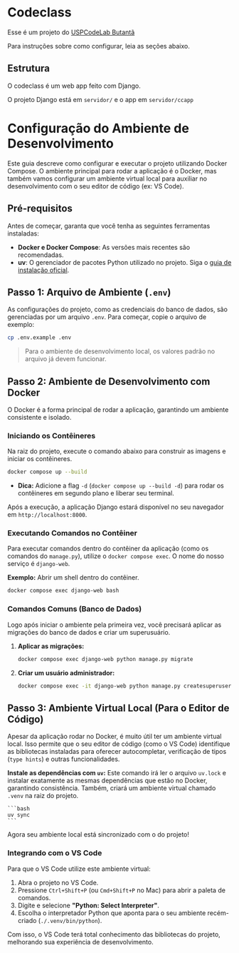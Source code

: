 # Codeclass

Esse é um projeto do [USPCodeLab Butantã](https://codelab.ime.usp.br/)

Para instruções sobre como configurar, leia as seções abaixo.

## Estrutura

O codeclass é um web app feito com Django.

O projeto Django está em `servidor/` e o app em `servidor/ccapp`

# Configuração do Ambiente de Desenvolvimento

Este guia descreve como configurar e executar o projeto utilizando Docker Compose. O ambiente principal para rodar a aplicação é o Docker, mas também vamos configurar um ambiente virtual local para auxiliar no desenvolvimento com o seu editor de código (ex: VS Code).

## Pré-requisitos

Antes de começar, garanta que você tenha as seguintes ferramentas instaladas:

  * **Docker e Docker Compose**: As versões mais recentes são recomendadas.
  * **uv**: O gerenciador de pacotes Python utilizado no projeto. Siga o [guia de instalação oficial](https://github.com/astral-sh/uv).

## Passo 1: Arquivo de Ambiente (`.env`)

As configurações do projeto, como as credenciais do banco de dados, são gerenciadas por um arquivo `.env`. Para começar, copie o arquivo de exemplo:

```bash
cp .env.example .env
```

> Para o ambiente de desenvolvimento local, os valores padrão no arquivo já devem funcionar.

## Passo 2: Ambiente de Desenvolvimento com Docker

O Docker é a forma principal de rodar a aplicação, garantindo um ambiente consistente e isolado.

### Iniciando os Contêineres

Na raiz do projeto, execute o comando abaixo para construir as imagens e iniciar os contêineres.

```bash
docker compose up --build
```

  * **Dica:** Adicione a flag `-d` (`docker compose up --build -d`) para rodar os contêineres em segundo plano e liberar seu terminal.

Após a execução, a aplicação Django estará disponível no seu navegador em `http://localhost:8000`.

### Executando Comandos no Contêiner

Para executar comandos dentro do contêiner da aplicação (como os comandos do `manage.py`), utilize o `docker compose exec`. O nome do nosso serviço é `django-web`.

**Exemplo:** Abrir um shell dentro do contêiner.

```bash
docker compose exec django-web bash
```

### Comandos Comuns (Banco de Dados)

Logo após iniciar o ambiente pela primeira vez, você precisará aplicar as migrações do banco de dados e criar um superusuário.

1.  **Aplicar as migrações:**

    ```bash
    docker compose exec django-web python manage.py migrate
    ```

2.  **Criar um usuário administrador:**

    ```bash
    docker compose exec -it django-web python manage.py createsuperuser
    ```

## Passo 3: Ambiente Virtual Local (Para o Editor de Código)

Apesar da aplicação rodar no Docker, é muito útil ter um ambiente virtual local. Isso permite que o seu editor de código (como o VS Code) identifique as bibliotecas instaladas para oferecer autocompletar, verificação de tipos (`type hints`) e outras funcionalidades.

**Instale as dependências com `uv`:**
    Este comando irá ler o arquivo `uv.lock` e instalar exatamente as mesmas dependências que estão no Docker, garantindo consistência.
    Também, criará um ambiente virtual chamado `.venv` na raiz do projeto.

    ```bash
    uv sync
    ```

Agora seu ambiente local está sincronizado com o do projeto\!

### Integrando com o VS Code

Para que o VS Code utilize este ambiente virtual:

1.  Abra o projeto no VS Code.
2.  Pressione `Ctrl+Shift+P` (ou `Cmd+Shift+P` no Mac) para abrir a paleta de comandos.
3.  Digite e selecione **"Python: Select Interpreter"**.
4.  Escolha o interpretador Python que aponta para o seu ambiente recém-criado (`./.venv/bin/python`).

Com isso, o VS Code terá total conhecimento das bibliotecas do projeto, melhorando sua experiência de desenvolvimento.
